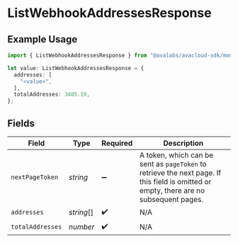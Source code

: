 # ListWebhookAddressesResponse

## Example Usage

```typescript
import { ListWebhookAddressesResponse } from "@avalabs/avacloud-sdk/models/components";

let value: ListWebhookAddressesResponse = {
  addresses: [
    "<value>",
  ],
  totalAddresses: 3485.19,
};
```

## Fields

| Field                                                                                                                                  | Type                                                                                                                                   | Required                                                                                                                               | Description                                                                                                                            |
| -------------------------------------------------------------------------------------------------------------------------------------- | -------------------------------------------------------------------------------------------------------------------------------------- | -------------------------------------------------------------------------------------------------------------------------------------- | -------------------------------------------------------------------------------------------------------------------------------------- |
| `nextPageToken`                                                                                                                        | *string*                                                                                                                               | :heavy_minus_sign:                                                                                                                     | A token, which can be sent as `pageToken` to retrieve the next page. If this field is omitted or empty, there are no subsequent pages. |
| `addresses`                                                                                                                            | *string*[]                                                                                                                             | :heavy_check_mark:                                                                                                                     | N/A                                                                                                                                    |
| `totalAddresses`                                                                                                                       | *number*                                                                                                                               | :heavy_check_mark:                                                                                                                     | N/A                                                                                                                                    |